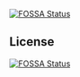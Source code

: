 [![FOSSA Status](https://app.fossa.io/api/projects/git%2Bgithub.com%2FiPhosgen%2Fmailer.svg?type=shield)](https://app.fossa.io/projects/git%2Bgithub.com%2FiPhosgen%2Fmailer?ref=badge_shield)



## License
[![FOSSA Status](https://app.fossa.io/api/projects/git%2Bgithub.com%2FiPhosgen%2Fmailer.svg?type=large)](https://app.fossa.io/projects/git%2Bgithub.com%2FiPhosgen%2Fmailer?ref=badge_large)